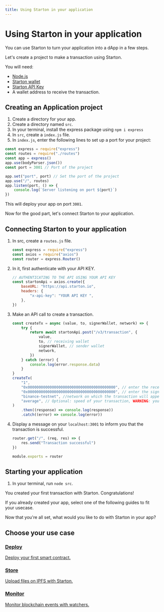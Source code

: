 ```yaml
---
title: Using Starton in your application
---
```


# Using Starton in your application

You can use Starton to turn your application into a dApp in a few steps.

Let's create a project to make a transaction using Starton.

You will need:

-   [Node.js](https://nodejs.org/en/)
-   [Starton wallet](https://starton.io/)
-   [Starton API Key](https://starton.io/)
-   A wallet address to receive the transaction.

## Creating an Application project

1. Create a directory for your app.
1. Create a directory named `src`.
1. In your terminal, install the express package using
   `npm i express`
1. In `src`, create a `index.js` file.
1. In `index.js`, enter the following lines to set up a port for your project:

```jsx showLineNumbers
const express = require("express")
const routes = require("./routes")
const app = express()
app.use(bodyParser.json())
const port = 3001 // Port of the project

app.set("port", port) // Set the port of the project
app.use("/", routes)
app.listen(port, () => {
	console.log(`Server listening on port ${port}`)
})
```

This will deploy your app on port `3001`.

Now for the good part, let's connect Starton to your application.

## Connecting Starton to your application

1. In src, create a `routes.js` file.

    ```jsx showLineNumbers
    const express = require("express")
    const axios = require("axios")
    const router = express.Router()
    ```

1. In it, first authenticate with your API KEY.

    ```jsx showLineNumbers
    // AUTHENTICATING TO THE API USING YOUR API KEY
    const startonApi = axios.create({
    	baseURL: "https://api.starton.io",
    	headers: {
    		"x-api-key": "YOUR API KEY ",
    	},
    })
    ```

1. Make an API call to create a transaction.

    ```jsx showLineNumbers
    const createTx = async (value, to, signerWallet, network) => {
    	try {
    		return await startonApi.post("/v3/transaction", {
    			value,
    			to, // receiving wallet
    			signerWallet, // sender wallet
    			network,
    		})
    	} catch (error) {
    		console.log(error.response.data)
    	}
    }
    createTx(
    	"1",
    	"0x0000000000000000000000000000000000000000", // enter the receiver wallet address
    	"0x0000000000000000000000000000000000000000", // enter the signer wallet address
    	"binance-testnet", //network on which the transaction will appear
    	"average", // Optional: speed of your transaction, WARNING: your transaction speed has an impact on gas fees.
    )
    	.then((response) => console.log(response))
    	.catch((error) => console.log(error))
    ```

1. Display a message on your `localhost:3001` to inform you that the transaction is successful.

    ```jsx showLineNumbers
    router.get("/", (req, res) => {
    	res.send("Transaction successful")
    })

    module.exports = router
    ```

## Starting your application

1. In your terminal, run `node src`.

You created your first transaction with Starton. Congratulations!

If you already created your app, select one of the following guides to fit your usecase.

Now that you're all set, what would you like to do with Starton in your app?

## Choose your use case

<div class="row-is-multiline">

<div class="col col--2" class="cards">
<a class="button-card button-card--vertical" href="/docs/Tutorials/deploy-first-smart-contract"><h3>Deploy</h3>
<div class="button-card__inner">
<p color="white">Deploy your first smart contract. </p>
</div>
</a>
</div>

<div class="col col--2" class="cards">
<a class="button-card button-card--vertical" href="/docs/Tutorials/storing-files-on-IPFS"><h3>Store</h3>
<div class="button-card__inner">
<p>Upload files on IPFS with Starton.</p>
</div>
</a>
</div>

<div class="col col--2" class="cards">
<a class="button-card button-card--vertical" href="/docs/Tutorials/monitoring-blockchain-activity"><h3>Monitor</h3>
<div class="button-card__inner">
<p>Monitor blockchain events with watchers.</p>
</div>
</a>
</div>
</div>
